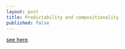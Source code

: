```yaml
---
layout: post
title: Predictability and compositionality
published: false 
---
```



[see here](/assets/2020-06-08-predictdepend.pdf).
